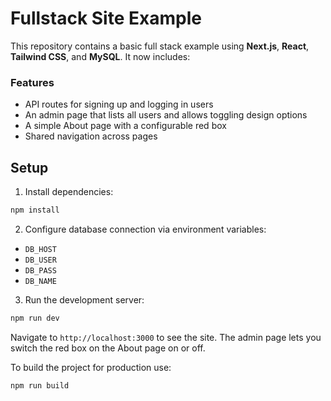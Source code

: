 # Fullstack Site Example

This repository contains a basic full stack example using **Next.js**, **React**, **Tailwind CSS**, and **MySQL**. It now includes:

### Features

- API routes for signing up and logging in users
- An admin page that lists all users and allows toggling design options
- A simple About page with a configurable red box
- Shared navigation across pages

## Setup

1. Install dependencies:

```bash
npm install
```

2. Configure database connection via environment variables:

- `DB_HOST`
- `DB_USER`
- `DB_PASS`
- `DB_NAME`

3. Run the development server:

```bash
npm run dev
```

Navigate to `http://localhost:3000` to see the site. The admin page lets you switch the red box on the About page on or off.

To build the project for production use:

```bash
npm run build
```
